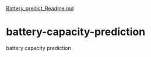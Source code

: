 [Battery_predict_Readme.md](https://github.com/user-attachments/files/18122126/Battery_predict_Readme.md)
# battery-capacity-prediction
battery capacity prediction
